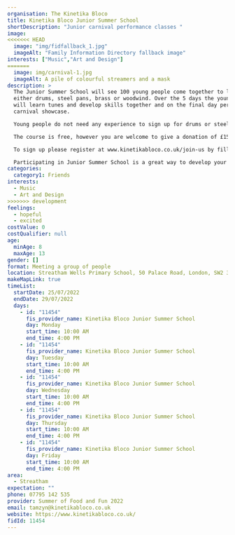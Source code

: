 ```yaml
---
organisation: The Kinetika Bloco
title: Kinetika Bloco Junior Summer School
shortDescription: "Junior carnival performance classes "
image:
<<<<<<< HEAD
  image: "img/fidfallback_1.jpg"
  imageAlt: "Family Information Directory fallback image"
interests: ["Music","Art and Design"]
=======
  image: img/carnival-1.jpg
  imageAlt: A pile of colourful streamers and a mask
description: >
  The Junior Summer School will see 100 young people come together to learn
  either drums, steel pans, brass or woodwind. Over the 5 days the young people
  will learn tunes and develop skills together and on the final day perform a
  carnival showcase. 

  Young people do not need any experience to sign up for drums or steel pans, but need to have access to an instrument and know the basic notes to join brass or woodwind.

  The course is free, however you are welcome to give a donation of £15 if you are able to.

  To sign up please register at www.kinetikabloco.co.uk/join-us by filling in the form.

  Participating in Junior Summer School is a great way to develop your creative skills in an instrument and also develop your social skills as you come together with 100 other young people. There will be opportunities for games, team building, health and wellbeing sessions and lots of FUN! You also get to perform to your friends and family at the end of the week sharing all of the amazing tunes you have learnt together.
categories:
  category1: Friends
interests:
  - Music
  - Art and Design
>>>>>>> development
feelings:
  - hopeful
  - excited
costValue: 0
costQualifier: null
age:
  minAge: 8
  maxAge: 13
gender: []
format: Meeting a group of people
location: Streatham Wells Primary School, 50 Palace Road, London, SW2 3NJ
makeMapLink: true
timeList:
  startDate: 25/07/2022
  endDate: 29/07/2022
  days:
    - id: "11454"
      fis_provider_name: Kinetika Bloco Junior Summer School
      day: Monday
      start_time: 10:00 AM
      end_time: 4:00 PM
    - id: "11454"
      fis_provider_name: Kinetika Bloco Junior Summer School
      day: Tuesday
      start_time: 10:00 AM
      end_time: 4:00 PM
    - id: "11454"
      fis_provider_name: Kinetika Bloco Junior Summer School
      day: Wednesday
      start_time: 10:00 AM
      end_time: 4:00 PM
    - id: "11454"
      fis_provider_name: Kinetika Bloco Junior Summer School
      day: Thursday
      start_time: 10:00 AM
      end_time: 4:00 PM
    - id: "11454"
      fis_provider_name: Kinetika Bloco Junior Summer School
      day: Friday
      start_time: 10:00 AM
      end_time: 4:00 PM
area:
  - Streatham
expectation: ""
phone: 07795 142 535
provider: Summer of Food and Fun 2022
email: tamzyn@kinetikabloco.co.uk
website: https://www.kinetikabloco.co.uk/
fidId: 11454
---
```

